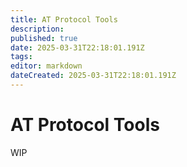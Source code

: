 ```yaml
---
title: AT Protocol Tools
description: 
published: true
date: 2025-03-31T22:18:01.191Z
tags: 
editor: markdown
dateCreated: 2025-03-31T22:18:01.191Z
---
```


# AT Protocol Tools
WIP